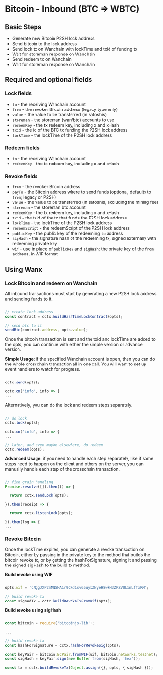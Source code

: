 # Bitcoin - Inbound (BTC ⇒  WBTC)

## Basic Steps

- Generate new Bitcoin P2SH lock address
- Send bitcoin to the lock address
- Send lock tx on Wanchain with lockTime and txid of funding tx
- Wait for storeman response on Wanchain
- Send redeem tx on Wanchain
- Wait for storeman response on Wanchain

## Required and optional fields

### Lock fields

- `to` - the receiving Wanchain account
- `from` - the revoker Bitcoin address (legacy type only)
- `value` - the value to be transferred (in satoshis)
- `storeman` - the storeman (wan/btc) accounts to use
- `redeemKey` - the tx redeem key, including x and xHash
- `txid` - the id of the BTC tx funding the P2SH lock address
- `lockTime` - the lockTime of the P2SH lock address

### Redeem fields

- `to` - the receiving Wanchain account
- `redeemKey` - the tx redeem key, including x and xHash

### Revoke fields

- `from` - the revoker Bitcoin address
- `payTo` - the Bitcoin address where to send funds (optional, defaults to `from`; legacy or P2SH)
- `value` - the value to be transferred (in satoshis, excluding the mining fee)
- `storeman` - the storeman btc account
- `redeemKey` - the tx redeem key, including x and xHash
- `txid` - the txid of the tx that funds the P2SH lock address
- `lockTime` - the lockTime of the P2SH lock address
- `redeemScript` - the redeemScript of the P2SH lock address
- `publicKey` - the public key of the redeeming `to` address
- `sigHash` - the signature hash of the redeeming tx, signed externally with redeeming private key
- `wif` - use in place of `publicKey` and `sigHash`; the private key of the `from` address, in WIF format

## Using Wanx

### Lock Bitcoin and redeem on Wanchain

All inbound transactions must start by generating a new P2SH lock address and
sending funds to it.

```javascript

// create lock address
const contract = cctx.buildHashTimeLockContract(opts);

// send btc to it
sendBtc(contract.address, opts.value);

```

Once the bitcoin transaction is sent and the txid and lockTime are added to the
opts, you can continue with either the simple version or advance version.

__Simple Usage__: if the specified Wanchain account is open, then you can do
the whole crosschain transaction all in one call. You will want to set up event
handlers to watch for progress.

```javascript

cctx.send(opts);

cctx.on('info', info => {
...

```

Alternatively, you can do the lock and redeem steps separately.

```javascript

// do lock
cctx.lock(opts);

cctx.on('info', info => {
...

// later, and even maybe elsewhere, do redeem
cctx.redeem(opts);

```

__Advanced Usage__: if you need to handle each step separately, like if some
steps need to happen on the client and others on the server, you can manually
handle each step of the crosschain transaction.

```javascript

// fine grain handling
Promise.resolve([]).then(() => {

  return cctx.sendLock(opts);

}).then(receipt => {

  return cctx.listenLock(opts);

}).then(log => {
...

```

### Revoke Bitcoin

Once the lockTime expires, you can generate a revoke transaction on Bitcoin,
either by passing in the private key to the method that builds the bitcoin
revoke tx, or by getting the hashForSignature, signing it and passing the
signed sigHash to the build tx method.

__Build revoke using WIF__

```javascript

opts.wif = 'cNggJXP2mMNSHA1r9CRd1sv65uykZNyeH8wkH3ZPZVUL1nLfTxRM';

// build revoke tx
const signedTx = cctx.buildRevokeTxFromWif(opts);

```

__Build revoke using sigHash__

```javascript

const bitcoin = require('bitcoinjs-lib');

...

// build revoke tx
const hashForSignature = cctx.hashForRevokeSig(opts);

const keyPair = bitcoin.ECPair.fromWIF(wif, bitcoin.networks.testnet);
const sigHash = keyPair.sign(new Buffer.from(sigHash, 'hex'));

const tx = cctx.buildRevokeTx(Object.assign({}, opts, { sigHash }));

```
